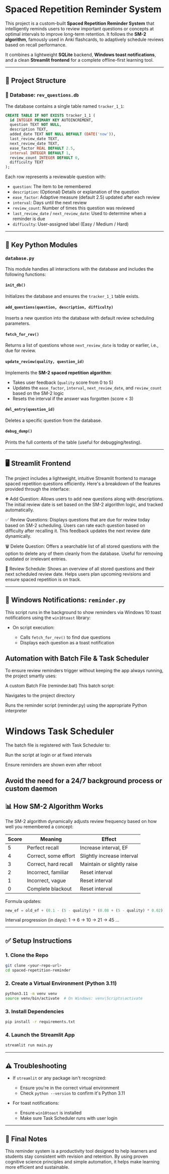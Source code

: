 # Spaced Repetition Reminder System

This project is a custom-built **Spaced Repetition Reminder System** that intelligently reminds users to review important questions or concepts at optimal intervals to improve long-term retention. It follows the **SM-2 algorithm**, famously used in Anki flashcards, to adaptively schedule reviews based on recall performance.

It combines a lightweight **SQLite** backend, **Windows toast notifications**, and a clean **Streamlit frontend** for a complete offline-first learning tool.

---

## 🧱 Project Structure

### 📁 Database: `rev_questions.db`

The database contains a single table named `tracker_1_1`:

```sql
CREATE TABLE IF NOT EXISTS tracker_1_1 (
  id INTEGER PRIMARY KEY AUTOINCREMENT,
  question TEXT NOT NULL,
  description TEXT,
  added_date TEXT NOT NULL DEFAULT (DATE('now')),
  last_review_date TEXT,
  next_review_date TEXT,
  ease_factor REAL DEFAULT 2.5,
  interval INTEGER DEFAULT 1,
  review_count INTEGER DEFAULT 0,
  difficulty TEXT
);
```

Each row represents a reviewable question with:

* `question`: The item to be remembered
* `description`: (Optional) Details or explanation of the question
* `ease_factor`: Adaptive measure (default 2.5) updated after each review
* `interval`: Days until the next review
* `review_count`: Number of times this question was reviewed
* `last_review_date` / `next_review_date`: Used to determine when a reminder is due
* `difficulty`: User-assigned label (Easy / Medium / Hard)

---

## 🧠 Key Python Modules

### `database.py`

This module handles all interactions with the database and includes the following functions:

#### `init_db()`

Initializes the database and ensures the `tracker_1_1` table exists.

#### `add_questions(question, description, difficulty)`

Inserts a new question into the database with default review scheduling parameters.

#### `fetch_for_rev()`

Returns a list of questions whose `next_review_date` is today or earlier, i.e., due for review.

#### `update_review(quality, question_id)`

Implements the **SM-2 spaced repetition algorithm**:

* Takes user feedback (`quality` score from 0 to 5)
* Updates the `ease_factor`, `interval`, `next_review_date`, and `review_count` based on the SM-2 logic
* Resets the interval if the answer was forgotten (score < 3)

#### `del_entry(question_id)`

Deletes a specific question from the database.

#### `debug_dump()`

Prints the full contents of the table (useful for debugging/testing).

---

## 🖥️ Streamlit Frontend

The project includes a lightweight, intuitive Streamlit frontend to manage spaced repetition questions efficiently. Here's a breakdown of the features provided through the interface:

➕ Add Question:
Allows users to add new questions along with descriptions. The initial review date is set based on the SM-2 algorithm logic, and tracked automatically.

✅ Review Questions:
Displays questions that are due for review today based on SM-2 scheduling. Users can rate each question based on difficulty after recalling it. This feedback updates the next review date dynamically.

🗑️ Delete Question:
Offers a searchable list of all stored questions with the option to delete any of them cleanly from the database. Useful for removing outdated or irrelevant entries.

📅 Review Schedule:
Shows an overview of all stored questions and their next scheduled review date. Helps users plan upcoming revisions and ensure spaced repetition is on track.

---

## 🔔 Windows Notifications: `reminder.py`

This script runs in the background to show reminders via Windows 10 toast notifications using the `win10toast` library:

* On script execution:

  * Calls `fetch_for_rev()` to find due questions
  * Displays each question as a toast notification

## Automation with Batch File & Task Scheduler
To ensure review reminders trigger without keeping the app always running, the project smartly uses:

A custom Batch File (reminder.bat)
This batch script:

Navigates to the project directory

Runs the reminder script (reminder.py) using the appropriate Python interpreter

# Windows Task Scheduler
The batch file is registered with Task Scheduler to:

Run the script at login or at fixed intervals

Ensure reminders are shown even after reboot

Avoid the need for a 24/7 background process or custom daemon
---

## 📊 How SM-2 Algorithm Works

The SM-2 algorithm dynamically adjusts review frequency based on how well you remembered a concept:

| Score | Meaning              | Effect                     |
| ----- | -------------------- | -------------------------- |
| 5     | Perfect recall       | Increase interval, EF      |
| 4     | Correct, some effort | Slightly increase interval |
| 3     | Correct, hard recall | Maintain or slightly raise |
| 2     | Incorrect, familiar  | Reset interval             |
| 1     | Incorrect, vague     | Reset interval             |
| 0     | Complete blackout    | Reset interval             |

Formula updates:

```python
new_ef = old_ef + (0.1 - (5 - quality) * (0.08 + (5 - quality) * 0.02))
```

Interval progression (in days): 1 → 6 → 10 → 21 → 45 …

---

## ✅ Setup Instructions

### 1. Clone the Repo

```bash
git clone <your-repo-url>
cd spaced-repetition-reminder
```

### 2. Create a Virtual Environment (Python 3.11)

```bash
python3.11 -m venv venv
source venv/bin/activate  # On Windows: venv\Scripts\activate
```

### 3. Install Dependencies

```bash
pip install -r requirements.txt
```

### 4. Launch the Streamlit App

```bash
streamlit run main.py
```

---

## ⚠️ Troubleshooting

* If `streamlit` or any package isn't recognized:

  * Ensure you're in the correct virtual environment
  * Check `python --version` to confirm it's Python 3.11
* For toast notifications:

  * Ensure `win10toast` is installed
  * Make sure Task Scheduler runs with user login

---

## 🙌 Final Notes

This reminder system is a productivity tool designed to help learners and students stay consistent with revision and retention. By using proven cognitive science principles and simple automation, it helps make learning more efficient and sustainable.


